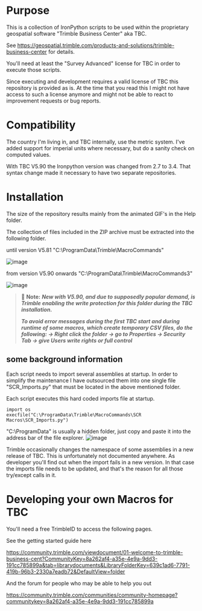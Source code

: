 # Purpose 
This is a collection of IronPython scripts to be used within the proprietary geospatial software "Trimble Business Center" aka TBC.

See https://geospatial.trimble.com/products-and-solutions/trimble-business-center for details.

You'll need at least the "Survey Advanced" license for TBC in order to execute those scripts.

Since executing and development requires a valid license of TBC this repository is provided as is. At the time that you read this I might not have access to such a license anymore and might not be able to react to improvement requests or bug reports.

# Compatibility
The country I'm living in, and TBC internally, use the metric system. I've added support for imperial units where necessary, but do a sanity check on computed values.

With TBC V5.90 the Ironpython version was changed from 2.7 to 3.4. That syntax change made it necessary to have two separate repositories.

# Installation
The size of the repository results mainly from the animated GIF's in the Help folder.

The collection of files included in the ZIP archive must be extracted into the following folder.

until version V5.81
"C:\ProgramData\Trimble\MacroCommands"

![image](https://github.com/RonnySchneider/SCR_Macros_Public/assets/112836384/f27db62c-169a-4261-9a22-12bd32f05954)


from version V5.90 onwards
"C:\ProgramData\Trimble\MacroCommands3"

![image](https://github.com/RonnySchneider/SCR_Macros_Public/assets/112836384/1f236359-a9ab-4a74-a9c9-83df6d98d596)

>:memo: **Note:** ***New with V5.90, and due to supposedly popular demand, is Trimble enabling the write protection for this folder during the TBC installation.***
>
>***To avoid error messages during the first TBC start and during runtime of some macros, which create temporary CSV files, do the following:
>-> Right click the folder
>-> go to Properties -> Security Tab -> give Users write rights or full control***


## some background information
Each script needs to import several assemblies at startup.
In order to simplify the maintenance I have outsourced them into one single file "SCR_Imports.py" that must be located in the above mentioned folder.

Each script executes this hard coded imports file at startup.
```python:
import os
execfile("C:\ProgramData\Trimble\MacroCommands\SCR Macros\SCR_Imports.py")
```


"C:\ProgramData\" is usually a hidden folder, just copy and paste it into the address bar of the file explorer.
![image](https://user-images.githubusercontent.com/112836384/233819444-0538e4cb-5e86-4597-8c1f-4b777be79245.png)

Trimble occasionally changes the namespace of some assemblies in a new release of TBC. This is unfortunately not documented anywhere. As developer you'll find out when the import fails in a new version. In that case the imports file needs to be updated, and that's the reason for all those try/except calls in it.

# Developing your own Macros for TBC
You'll need a free TrimbleID to access the following pages.

See the getting started guide here

https://community.trimble.com/viewdocument/01-welcome-to-trimble-business-cent?CommunityKey=8a262af4-a35e-4e9a-9dd3-191cc785899a&tab=librarydocuments&LibraryFolderKey=639c1ad6-7791-419b-96b3-2330a7eadb72&DefaultView=folder

And the forum for people who may be able to help you out

https://community.trimble.com/communities/community-homepage?communitykey=8a262af4-a35e-4e9a-9dd3-191cc785899a
